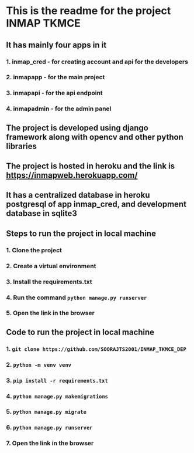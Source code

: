 # This is the readme for the project INMAP TKMCE


## It has mainly four apps in it 
### 1. inmap_cred - for creating account and api for the developers
### 2. inmapapp - for the main project
### 3. inmapapi - for the api endpoint
### 4. inmapadmin - for the admin panel

## The project is developed using django framework along with opencv and other python libraries
## The project is hosted in heroku and the link is https://inmapweb.herokuapp.com/
## It has a centralized database in heroku postgresql of app inmap_cred, and development database in sqlite3

## Steps to run the project in local machine
### 1. Clone the project
### 2. Create a virtual environment
### 3. Install the requirements.txt
### 4. Run the command `python manage.py runserver`
### 5. Open the link in the browser

## Code to run the project in local machine
### 1. `git clone https://github.com/SOORAJTS2001/INMAP_TKMCE_DEP`
### 2. `python -m venv venv`
### 3. `pip install -r requirements.txt`
### 4. `python manage.py makemigrations`
### 5. `python manage.py migrate`
### 6. `python manage.py runserver`
### 7. Open the link in the browser